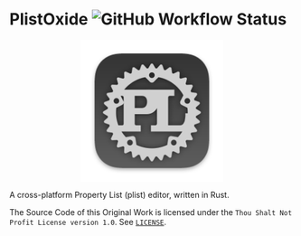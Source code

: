 # PlistOxide ![GitHub Workflow Status](https://img.shields.io/github/actions/workflow/status/NootInc/PlistOxide/main.yml?branch=master&logo=github&style=for-the-badge)

<img src="src/app_icon/icon512x512@2x.png" width="50%" style="display: block; float: none; margin: 0 auto">

A cross-platform Property List (plist) editor, written in Rust.

The Source Code of this Original Work is licensed under the `Thou Shalt Not Profit License version 1.0`. See [`LICENSE`](LICENSE).
